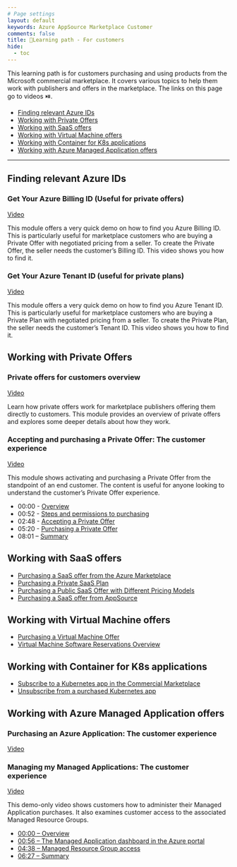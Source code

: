 ```yaml
---
# Page settings
layout: default
keywords: Azure AppSource Marketplace Customer
comments: false
title: 🚦Learning path - For customers
hide:
  - toc
---
```


This learning path is for customers purchasing and using products from the Microsoft commercial marketplace.
It covers various topics to help them work with publishers and offers in the marketplace.
The links on this page go to videos ⏯️.

<!-- no toc -->
- [Finding relevant Azure IDs](#finding-relevant-azure-ids)
- [Working with Private Offers](#working-with-private-offers)
- [Working with SaaS offers](#working-with-saas-offers)
- [Working with Virtual Machine offers](#working-with-virtual-machine-offers)
- [Working with Container for K8s applications](#working-with-container-for-k8s-applications)
- [Working with Azure Managed Application offers](#working-with-azure-managed-application-offers)

---

## Finding relevant Azure IDs

### Get Your Azure Billing ID (Useful for private offers)

<a href="https://go.microsoft.com/fwlink/?linkid=2222693" target="_blank">Video</a>

This module offers a very quick demo on how to find you Azure Billing ID. This is particularly useful for marketplace customers who are buying a Private Offer with negotiated pricing from a seller. To create the Private Offer, the seller needs the customer’s Billing ID. This video shows you how to find it.

### Get Your Azure Tenant ID (useful for private plans)

<a href="https://go.microsoft.com/fwlink/?linkid=2222883" target="_blank">Video</a>

This module offers a very quick demo on how to find you Azure Tenant ID. This is particularly useful for marketplace customers who are buying a Private Plan with negotiated pricing from a seller. To create the Private Plan, the seller needs the customer’s Tenant ID. This video shows you how to find it.

## Working with Private Offers

### Private offers for customers overview

<a href="https://go.microsoft.com/fwlink/?linkid=2196150" target="_blank">Video</a>

Learn how private offers work for marketplace publishers offering them directly to customers. This module provides an overview of private offers and explores some deeper details about how they work.

### Accepting and purchasing a Private Offer: The customer experience

<a href="https://go.microsoft.com/fwlink/?linkid=2243274" target="_blank">Video</a>
  
This module shows activating and purchasing a Private Offer from the standpoint of an end customer. The content is useful for anyone looking to understand the customer’s Private Offer experience.

- 00:00 - [Overview](https://www.youtube.com/watch?v=TANUlgLuVqI&t=0s)
- 00:52 - [Steps and permissions to purchasing](https://www.youtube.com/watch?v=TANUlgLuVqI&t=52s)
- 02:48 - [Accepting a Private Offer](https://www.youtube.com/watch?v=TANUlgLuVqI&t=168s)
- 05:20 - [Purchasing a Private Offer](https://www.youtube.com/watch?v=TANUlgLuVqI&t=320s)
- 08:01 – [Summary](https://www.youtube.com/watch?v=TANUlgLuVqI&t=481s)

## Working with SaaS offers

- [Purchasing a SaaS offer from the Azure Marketplace](https://go.microsoft.com/fwlink/?linkid=2218020)
- [Purchasing a Private SaaS Plan](https://go.microsoft.com/fwlink/?linkid=2196255)
- [Purchasing a Public SaaS Offer with Different Pricing Models](https://go.microsoft.com/fwlink/?linkid=2202782)
- [Purchasing a SaaS offer from AppSource](https://go.microsoft.com/fwlink/?linkid=2217862)

## Working with Virtual Machine offers

- [Purchasing a Virtual Machine Offer](https://go.microsoft.com/fwlink/?linkid=2197724)
- [Virtual Machine Software Reservations Overview](https://go.microsoft.com/fwlink/?linkid=2212418)

## Working with Container for K8s applications

- [Subscribe to a Kubernetes app in the Commercial Marketplace](https://go.microsoft.com/fwlink/?linkid=2212161)
- [Unsubscribe from a purchased Kubernetes app](https://go.microsoft.com/fwlink/?linkid=2212267)

## Working with Azure Managed Application offers

### Purchasing an Azure Application: The customer experience

<a href="https://aka.ms/AAmi12a" target="_blank">Video</a>

### Managing my Managed Applications: The customer experience

<a href="https://aka.ms/AAmi12d" target="_blank">Video</a>

This demo-only video shows customers how to administer their Managed Application purchases. It also examines customer access to the associated Managed Resource Groups.

- <a href="https://www.youtube.com/watch?v=CD2K2gNCfno&t=0s" target="_blank">00:00 – Overview</a>
- <a href="https://www.youtube.com/watch?v=CD2K2gNCfno&t=56s" target="_blank">00:56 – The Managed Application dashboard in the Azure portal</a>
- <a href="https://www.youtube.com/watch?v=CD2K2gNCfno&t=278s" target="_blank">04:38 – Managed Resource Group access</a>
- <a href="https://www.youtube.com/watch?v=CD2K2gNCfno&t=387s" target="_blank">06:27 – Summary</a> 

  




